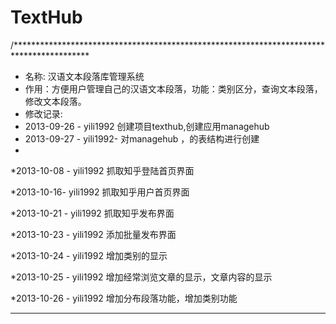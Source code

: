 TextHub
=======

/*****************************************************************************************
 * 名称: 汉语文本段落库管理系统
 * 作用：方便用户管理自己的汉语文本段落，功能：类别区分，查询文本段落，修改文本段落。
 * 修改记录:
 * 2013-09-26 - yili1992  创建项目texthub,创建应用managehub
 * 2013-09-27 - yili1992- 对managehub ，的表结构进行创建
 * 
 *2013-10-08 -  yili1992 抓取知乎登陆首页界面

 *2013-10-16-   yili1992 抓取知乎用户首页界面
 
 *2013-10-21 -  yili1992 抓取知乎发布界面
 
 *2013-10-23 -  yili1992 添加批量发布界面
 
 *2013-10-24 -  yili1992 增加类别的显示
 
 *2013-10-25 -  yili1992 增加经常浏览文章的显示，文章内容的显示
 
 *2013-10-26 -  yili1992 增加分布段落功能，增加类别功能
 
 
 *******************************************************************************
 
 
 
